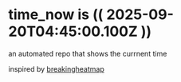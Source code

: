 # time_now is (( 2025-09-20T04:45:00.100Z ))

an automated repo that shows the currnent time

inspired by [breakingheatmap](https://github.com/breakingheatmap/breakingheatmap)